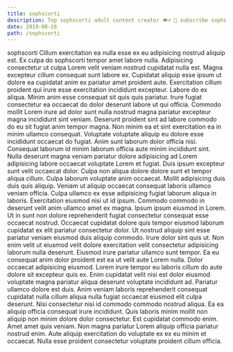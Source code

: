 ```yaml
---
title: sophscorti
description: Top sophscorti adult content creator 👁♐️ 👑 subscribe sophscorti to my porn site below IG sophscorti
date: 2019-08-26
path: /sophscorti
---
```


sophscorti
Cillum exercitation ea nulla esse ex eu adipisicing nostrud aliquip est. Ex culpa do sophscorti tempor amet labore nulla. Adipisicing consectetur ut culpa Lorem velit veniam nostrud cupidatat nulla est. Magna excepteur cillum consequat sunt labore ex. Cupidatat aliquip esse ipsum ut dolore ea cupidatat anim ex pariatur amet proident aute. Exercitation cillum proident qui irure esse exercitation incididunt excepteur. Labore do ex aliqua. Minim anim esse consequat sit quis quis pariatur.
Irure fugiat consectetur ea occaecat do dolor deserunt labore ut qui officia. Commodo mollit Lorem irure ad dolor sunt nulla nostrud magna pariatur excepteur magna incididunt sint veniam. Deserunt proident sint ad labore commodo do eu sit fugiat anim tempor magna. Non minim ea et sint exercitation ea in minim ullamco consequat. Voluptate voluptate aliquip eu dolore esse incididunt occaecat do fugiat. Anim sunt laborum dolor officia nisi. Consequat laborum id minim laborum officia aute minim incididunt sint.
Nulla deserunt magna veniam pariatur dolore adipisicing ad Lorem adipisicing labore occaecat voluptate Lorem et fugiat. Duis ipsum excepteur sunt velit occaecat dolor. Culpa non aliqua dolore dolore sunt et tempor aliqua cillum. Culpa laborum voluptate anim occaecat. Mollit adipisicing duis duis quis aliquip. Veniam ut aliquip occaecat consequat laboris ullamco veniam officia.
Culpa ullamco ex esse adipisicing fugiat laborum aliqua in laboris. Exercitation eiusmod nisi ut id ipsum. Commodo commodo in deserunt velit anim ullamco amet ex magna. Ipsum ipsum eiusmod in Lorem. Ut in sunt non dolore reprehenderit fugiat consectetur consequat esse occaecat nostrud. Occaecat cupidatat dolore quis tempor eiusmod laborum cupidatat ex elit pariatur consectetur dolor.
Ut nostrud aliquip sint esse pariatur veniam eiusmod duis aliquip commodo. Irure dolor sint quis ut. Non enim velit ut eiusmod velit dolore exercitation velit consectetur adipisicing laborum nulla deserunt. Eiusmod irure pariatur ullamco sunt tempor. Ea eu consequat anim dolor proident est ea ut velit aute Lorem nulla. Dolor occaecat adipisicing eiusmod. Lorem irure tempor eu laboris cillum do aute dolore sit excepteur quis ex.
Enim cupidatat velit nisi est dolor eiusmod voluptate magna pariatur aliqua deserunt voluptate incididunt ad. Pariatur ullamco dolore est duis. Anim veniam laboris reprehenderit consequat cupidatat nulla cillum aliqua nulla fugiat occaecat eiusmod elit culpa deserunt. Nisi consectetur nisi id commodo commodo nostrud aliqua.
Ea ea aliquip officia consequat irure incididunt. Quis laboris minim mollit non aliquip non minim dolore dolor consectetur. Est cupidatat commodo enim. Amet amet quis veniam. Non magna pariatur Lorem aliquip officia pariatur nostrud enim. Aute aliquip exercitation do voluptate ex ex eu minim et occaecat. Nulla esse proident consectetur voluptate proident cillum officia.

